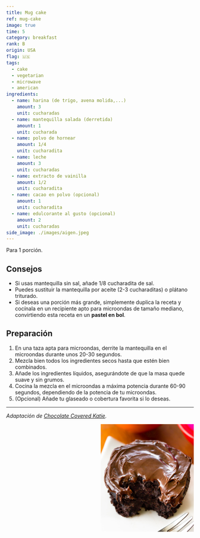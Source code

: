 ```yaml
---
title: Mug cake
ref: mug-cake
image: true
time: 5
category: breakfast
rank: B
origin: USA
flag: 🇺🇸
tags:
  - cake
  - vegetarian
  - microwave
  - american
ingredients:
  - name: harina (de trigo, avena molida,...)
    amount: 3
    unit: cucharadas
  - name: mantequilla salada (derretida)
    amount: 1
    unit: cucharada
  - name: polvo de hornear
    amount: 1/4
    unit: cucharadita
  - name: leche
    amount: 3
    unit: cucharadas
  - name: extracto de vainilla
    amount: 1/2
    unit: cucharadita
  - name: cacao en polvo (opcional)
    amount: 1
    unit: cucharadita
  - name: edulcorante al gusto (opcional)
    amount: 2
    unit: cucharadas
side_image: ./images/aigen.jpeg
---
```


Para 1 porción.

## Consejos
- Si usas mantequilla sin sal, añade 1/8 cucharadita de sal.
- Puedes sustituir la mantequilla por aceite (2-3 cucharaditas) o plátano triturado.
- Si deseas una porción más grande, simplemente duplica la receta y cocínala en un recipiente apto para microondas de tamaño mediano, convirtiendo esta receta en un **pastel en bol**.

## Preparación
1. En una taza apta para microondas, derrite la mantequilla en el microondas durante unos 20-30 segundos.
2. Mezcla bien todos los ingredientes secos hasta que estén bien combinados.
3. Añade los ingredientes líquidos, asegurándote de que la masa quede suave y sin grumos.
4. Cocina la mezcla en el microondas a máxima potencia durante 60-90 segundos, dependiendo de la potencia de tu microondas.
5. (Opcional) Añade tu glaseado o cobertura favorita si lo deseas.

---

_Adaptación de [Chocolate Covered Katie](https://chocolatecoveredkatie.com/chocolate-mug-cake-recipe/)._

<img src="images/mugcake.jpg" style="width:250px; float:right;"/>